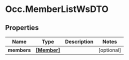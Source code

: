 # Occ.MemberListWsDTO

## Properties
Name | Type | Description | Notes
------------ | ------------- | ------------- | -------------
**members** | [**[Member]**](Member.md) |  | [optional] 


